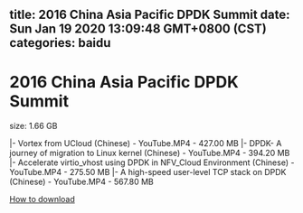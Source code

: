 
title: 2016 China Asia Pacific DPDK Summit
date: Sun Jan 19 2020 13:09:48 GMT+0800 (CST)    
categories: baidu
---

# 2016 China Asia Pacific DPDK Summit
size: 1.66 GB
 
 
|- Vortex from UCloud (Chinese) - YouTube.MP4 - 427.00 MB
|- DPDK- A journey of migration to Linux kernel (Chinese) - YouTube.MP4 - 394.20 MB
|- Accelerate virtio_vhost using DPDK in NFV_Cloud Environment (Chinese) - YouTube.MP4 - 275.50 MB
|- A high-speed user-level TCP stack on DPDK (Chinese) - YouTube.MP4 - 567.80 MB

[How to download](https://bpcam.bemobtrk.com/go/2ceec3aa-1ca2-46d6-b9ff-aaa5c184517c?jno=418)